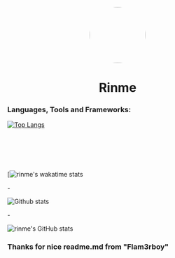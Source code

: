 <p align="center">
    <img style="border-radius: 100px" width="128" height="128" src="https://cdn.discordapp.com/avatars/427448982118334474/95d2499afd20a933c352fda2eae1c3e3.png?size=2048">
</p>
<h1 align="center">Rinme</h1>

### Languages, Tools and Frameworks:

[![Top Langs](https://github-readme-stats.vercel.app/api/top-langs/?username=rinme&langs_count=8)](https://github.com/anuraghazra/github-readme-stats&theme=omni)


<br />
<br />
<br />
<br />

[![rinme's wakatime stats](https://github-readme-stats.vercel.app/api/wakatime?username=rinme&theme=omni)
<p>-</p>

![Github stats](https://github-readme-stats.vercel.app/api?username=rinme&count_private=true&show_icons=true&include_all_commits=true&theme=omni)
<p>-</p>

![rinme's GitHub stats](https://github-readme-stats.vercel.app/api?username=rinme&count_private=true&show_icons=true&include_all_commits=true&theme=omni)

### Thanks for nice readme.md from "Flam3rboy"
